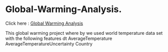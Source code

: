 # Global-Warming-Analysis.
Click here : [Global Warming Analysis](https://nbviewer.org/github/BlessingNehohwa/Global_Warming_Analysis/blob/main/Global_Warming_Analysis.ipynb)

This global warming project where by we used world temperature data set with the following features dt	AverageTemperature	AverageTemperatureUncertainty	Country
